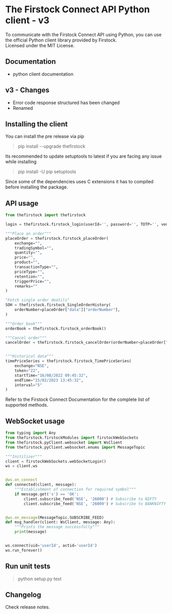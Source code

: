 # The Firstock Connect API Python client - v3  


To communicate with the Firstock Connect API using Python, you can use the official Python client library provided by Firstock.
<br /> Licensed under the MIT License.

## Documentation 
* python client documentation

## v3 - Changes 
* Error code response structured has been changed
* Renamed

## Installing the client 
You can install the pre release via pip
> pip install --upgrade thefirstock

Its recommended to update setuptools to latest if you are facing any issue while installing

>pip install -U pip setuptools

Since some of the dependencies uses C extensions it has to compiled before installing the package.

## API usage 

```python
from thefirstock import thefirstock

login = thefirstock.firstock_login(userId='', password='', TOTP='', vendorCode='', apiKey='')

"""Place an order"""
placeOrder = thefirstock.firstock_placeOrder(
    exchange="",
    tradingSymbol="",
    quantity="",
    price="",
    product="",
    transactionType="",
    priceType="",
    retention="",
    triggerPrice="",
    remarks=""
)

"Fetch single order deatils"
SOH = thefirstock.firstock_SingleOrderHistory(
    orderNumber=placeOrder["data"]["orderNumber"],
)

"""Order book"""
orderBook = thefirstock.firstock_orderBook()

"""Cancel order"""
cancelOrder = thefirstock.firstock_cancelOrder(orderNumber=placeOrder["data"]["orderNumber"])


"""Historical data"""
timePriceSeries = thefirstock.firstock_TimePriceSeries(
    exchange="NSE",
    token="22",
    startTime="16/08/2022 09:45:32",
    endTime="15/02/2023 13:45:32",
    interval="5"
)
```
Refer to the Firstock Connect Documentation for the complete list of supported methods.

## WebSocket usage 
```python
from typing import Any
from thefirstock.firstockModules import firstockWebSockets
from thefirstock.pyClient.websocket import WsClient
from thefirstock.pyClient.websocket.enums import MessageTopic

"""Initilizer"""
client = firstockWebSockets.webSocketLogin()
ws = client.ws


@ws.on_connect
def connected(client, message):
    """Establishment of connection for required symbol"""
    if message.get('s') == 'OK':
        client.subscribe_feed('NSE', '26000') # Subscribe to NIFTY
        client.subscribe_feed('NSE', '26009') # Subscribe to BANKNIFTY


@ws.on_message(MessageTopic.SUBSCRIBE_FEED)
def msg_handler(client: WsClient, message: Any):
    """Prints the message successfully"""
    print(message)


ws.connect(uid='userId', actid='userId')
ws.run_forever()
```

## Run unit tests
>python setup.py test

## Changelog
Check release notes.







